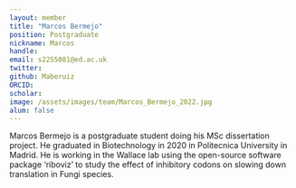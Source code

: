 ```yaml
---
layout: member
title: "Marcos Bermejo"
position: Postgraduate
nickname: Marcos
handle: 
email: s2255081@ed.ac.uk
twitter: 
github: Maberuiz
ORCID: 
scholar: 
image: /assets/images/team/Marcos_Bermejo_2022.jpg
alum: false
---
```


Marcos Bermejo is a postgraduate student doing his MSc dissertation project. He graduated in Biotechnology in 2020 in Politecnica University in Madrid. He is working in the Wallace lab using the open-source software package ‘riboviz’ to study the effect of inhibitory codons on slowing down translation in Fungi species.
